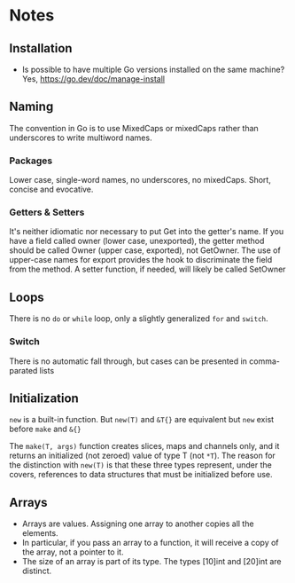 # Notes

## Installation
* Is possible to have multiple Go versions installed on the same machine?
 Yes, https://go.dev/doc/manage-install

## Naming
The convention in Go is to use MixedCaps or mixedCaps rather than underscores to write multiword names.

### Packages
Lower case, single-word names, no underscores, no mixedCaps. Short, concise and evocative.

### Getters & Setters
It's neither idiomatic nor necessary to put Get into the getter's name. 
If you have a field called owner (lower case, unexported), the getter method should be 
called Owner (upper case, exported), not GetOwner.
The use of upper-case names for export provides the hook to discriminate the field from the method.
A setter function, if needed, will likely be called SetOwner

## Loops
There is no `do` or `while` loop, only a slightly generalized `for` and `switch`.

### Switch
There is no automatic fall through, but cases can be presented in comma-parated lists

## Initialization
`new` is a built-in function. But `new(T)` and `&T{}` are equivalent but `new` exist before `make` and `&{}`

The `make(T, args)` function creates slices, maps and channels only, and it returns an initialized (not zeroed) value of type T (not `*T`).
The reason for the distinction with `new(T)` is that these three types represent, under the covers, references to data structures
that must be initialized before use.

## Arrays
* Arrays are values. Assigning one array to another copies all the elements.
* In particular, if you pass an array to a function, it will receive a copy of the array, not a pointer to it.
* The size of an array is part of its type. The types [10]int and [20]int are distinct.

